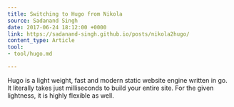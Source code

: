 ```yaml
---
title: Switching to Hugo from Nikola
source: Sadanand Singh
date: 2017-06-24 18:12:00 +0000
link: https://sadanand-singh.github.io/posts/nikola2hugo/
content_type: Article
tool:
- tool/hugo.md

---
```

Hugo is a light weight, fast and modern static website engine written in go. It literally takes just milliseconds to build your entire site. For the given lightness, it is highly flexible as well. 





